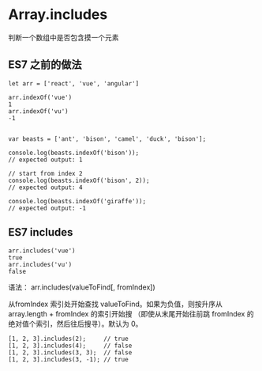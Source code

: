 # Array.includes

判断一个数组中是否包含摸一个元素

## ES7 之前的做法

```text
let arr = ['react', 'vue', 'angular']

arr.indexOf('vue')
1
arr.indexOf('vu')
-1


var beasts = ['ant', 'bison', 'camel', 'duck', 'bison'];

console.log(beasts.indexOf('bison'));
// expected output: 1

// start from index 2
console.log(beasts.indexOf('bison', 2));
// expected output: 4

console.log(beasts.indexOf('giraffe'));
// expected output: -1
```

## ES7 includes

```text
arr.includes('vue')
true
arr.includes('vu')
false
```

语法： arr.includes\(valueToFind\[, fromIndex\]\)

从fromIndex 索引处开始查找 valueToFind。如果为负值，则按升序从 array.length + fromIndex 的索引开始搜 （即使从末尾开始往前跳 fromIndex 的绝对值个索引，然后往后搜寻）。默认为 0。

```text
[1, 2, 3].includes(2);     // true
[1, 2, 3].includes(4);     // false
[1, 2, 3].includes(3, 3);  // false
[1, 2, 3].includes(3, -1); // true
```

